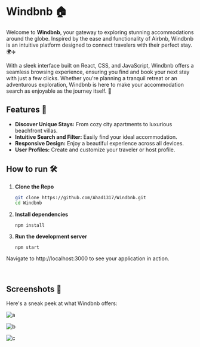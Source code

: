 
# Windbnb 🏠

Welcome to **Windbnb**, your gateway to exploring stunning accommodations around the globe. Inspired by the ease and functionality of Airbnb, Windbnb is an intuitive platform designed to connect travelers with their perfect stay. 🌍✈️

With a sleek interface built on React, CSS, and JavaScript, Windbnb offers a seamless browsing experience, ensuring you find and book your next stay with just a few clicks. Whether you're planning a tranquil retreat or an adventurous exploration, Windbnb is here to make your accommodation search as enjoyable as the journey itself. 🚀

## Features 🌟

- **Discover Unique Stays:** From cozy city apartments to luxurious beachfront villas.
- **Intuitive Search and Filter:** Easily find your ideal accommodation.
- **Responsive Design:** Enjoy a beautiful experience across all devices.
- **User Profiles:** Create and customize your traveler or host profile.

## How to run 🛠

1. **Clone the Repo**
   ```sh
   git clone https://github.com/Ahad1317/Windbnb.git
   cd Windbnb
   
2. **Install dependencies**
   ```
   npm install
   ```

3. **Run the development server**
   ```
   npm start
   ```
Navigate to http://localhost:3000 to see your application in action.

<br>

## Screenshots 📸

Here's a sneak peek at what Windbnb offers:

![a](https://user-images.githubusercontent.com/96586030/190922732-ad43754c-e8c9-47d2-aace-869dacefda98.png)



![b](https://user-images.githubusercontent.com/96586030/190922723-9b9c6b9f-e32f-4c96-b80b-7f9f6f15d862.png)



![c](https://user-images.githubusercontent.com/96586030/190922713-05102bb7-a8ae-437f-a693-57f6af42dbf8.png)

